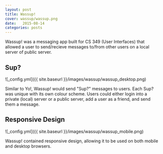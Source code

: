 ```yaml
---
layout: post
title: Wassup!
cover: wassup/wassup.png
date:	2015-08-14
categories: posts
---
```


Wassup! was a messaging app built for CS 349 (User Interfaces) that allowed a user to send/recieve messages to/from other users on a local server of public server.

## Sup?

![_config.yml]({{ site.baseurl }}/images/wassup/wassup_desktop.png)

Similar to Yo!, Wassup! would send "Sup?" messages to users. Each Sup? was unique with its own colour scheme. Users could either login into a private (local) server or a public server, add a user as a friend, and send them a message.

## Responsive Design

![_config.yml]({{ site.baseurl }}/images/wassup/wassup_mobile.png)

Wassup! contained responsive design, allowing it to be used on both mobile and desktop browsers.
